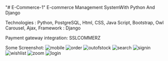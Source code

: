 "# E-Commerce-1" 
E-commerce Management SystemWith Python And Django

Technologies :
Python,
PostgreSQL,
Html,
CSS,
Java Script,
Bootstrap,
Owl Carousel,
Ajax,
Framework : Django

Payment gateway integration:
SSLCOMMERZ


Some Screenshot:
![mobile](https://github.com/Fariha-Alam/E-Commerce-1/assets/108791899/81cac91c-0425-4db1-a6b8-d3065fca8ce5)
![order](https://github.com/Fariha-Alam/E-Commerce-1/assets/108791899/cd6b672b-b2b0-4540-8305-cd4bb4f8b8af)
![outofstock](https://github.com/Fariha-Alam/E-Commerce-1/assets/108791899/c40bec38-bd86-4cb9-a14f-be32aad86845)
![search](https://github.com/Fariha-Alam/E-Commerce-1/assets/108791899/fd7834bd-167d-4f2f-a85e-21ee22a30afe)
![signin](https://github.com/Fariha-Alam/E-Commerce-1/assets/108791899/76f44c33-f575-481a-9018-6cfbb4b96e2f)
![wishlist](https://github.com/Fariha-Alam/E-Commerce-1/assets/108791899/1e29dda5-9eb6-4cf6-8dd0-f3d5a6f7f5eb)
![zoom](https://github.com/Fariha-Alam/E-Commerce-1/assets/108791899/946e3711-465b-4e24-bdd1-57d199d5d35e)
![login](https://github.com/Fariha-Alam/E-Commerce-1/assets/108791899/39d542e8-270b-4b92-b4c2-904231999f26)






